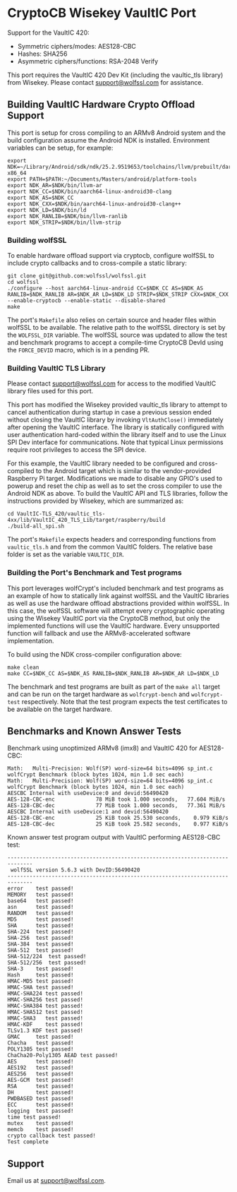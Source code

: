 # CryptoCB Wisekey VaultIC Port

Support for the VaultIC 420:
 - Symmetric ciphers/modes: AES128-CBC
 - Hashes: SHA256
 - Asymmetric ciphers/functions: RSA-2048 Verify

This port requires the VaultIC 420 Dev Kit (including the vaultic_tls library) from Wisekey.  Please contact support@wolfssl.com for assistance.

## Building VaultIC Hardware Crypto Offload Support

This port is setup for cross compiling to an ARMv8 Android system and the build configuration assume the Android NDK is installed.  Environment variables can be setup, for example:

```
export NDK=~/Library/Android/sdk/ndk/25.2.9519653/toolchains/llvm/prebuilt/darwin-x86_64
export PATH=$PATH:~/Documents/Masters/android/platform-tools
export NDK_AR=$NDK/bin/llvm-ar
export NDK_CC=$NDK/bin/aarch64-linux-android30-clang
export NDK_AS=$NDK_CC
export NDK_CXX=$NDK/bin/aarch64-linux-android30-clang++
export NDK_LD=$NDK/bin/ld
export NDK_RANLIB=$NDK/bin/llvm-ranlib
export NDK_STRIP=$NDK/bin/llvm-strip
```

### Building wolfSSL

To enable hardware offload support via cryptocb, configure wolfSSL to include crypto callbacks and to cross-compile a static library:

```
git clone git@github.com:wolfssl/wolfssl.git
cd wolfssl
./configure --host aarch64-linux-android CC=$NDK_CC AS=$NDK_AS RANLIB=$NDK_RANLIB AR=$NDK_AR LD=$NDK_LD STRIP=$NDK_STRIP CXX=$NDK_CXX  --enable-cryptocb --enable-static --disable-shared
make 
```

The port's `Makefile` also relies on certain source and header files within wolfSSL to be available.  The relative path to the wolfSSL directory is set by the `WOLFSSL_DIR` variable.  The wolfSSL source was updated to allow the test and benchmark programs to accept a compile-time CryptoCB DevId using the `FORCE_DEVID` macro, which is in a pending PR.

### Building VaultIC TLS Library

Please contact support@wolfssl.com for access to the modified VaultIC library files used for this port.

This port has modified the Wisekey provided vaultic_tls library to attempt to cancel authentication during startup in case a previous session ended without closing the VaultIC library by invoking `VltAuthClose()` immediately after opening the VaultIC interface.  The library is statically configured with user authentication hard-coded within the library itself and to use the Linux SPI Dev interface for communications.  Note that typical Linux permissions require root privileges to access the SPI device. 

For this example, the VaultIC library needed to be configured and cross-compiled to the Android target which is similar to the vendor-provided Raspberry Pi target.  Modifications we made to disable any GPIO's used to powerup and reset the chip as well as to set the cross compiler to use the Android NDK as above.  To build the VaultIC API and TLS libraries, follow the instructions provided by Wisekey, which are summarized as:

```
cd VaultIC-TLS_420/vaultic_tls-4xx/lib/VaultIC_420_TLS_Lib/target/raspberry/build
./build-all_spi.sh
```

The port's `Makefile` expects headers and corresponding functions from `vaultic_tls.h` and from the common VaultIC folders.  The relative base folder is set as the variable `VAULTIC_DIR`. 

### Building the Port's Benchmark and Test programs

This port leverages wolfCrypt's included benchmark and test programs as an example of how to statically link against wolfSSL and the VaultIC libraries as well as use the hardware offload abstractions provided within wolfSSL.  In this case, the wolfSSL software will attempt every cryptographic operating using the Wisekey VaultIC port via the CryptoCB method, but only the implemented functions will use the VaultIC hardware.  Every unsupported function will fallback and use the ARMv8-accelerated software implementation.

To build using the NDK cross-compiler configuration above:

```
make clean
make CC=$NDK_CC AS=$NDK_AS RANLIB=$NDK_RANLIB AR=$NDK_AR LD=$NDK_LD
```

The benchmark and test programs are built as part of the `make all` target and can be run on the target hardware as `wolfcrypt-bench` and `wolfcrypt-test` respectively.  Note that the test program expects the test certificates to be available on the target hardware.

## Benchmarks and Known Answer Tests

Benchmark using unoptimized ARMv8 (imx8) and VaultIC 420 for AES128-CBC:

```
Math: 	Multi-Precision: Wolf(SP) word-size=64 bits=4096 sp_int.c
wolfCrypt Benchmark (block bytes 1024, min 1.0 sec each)
Math: 	Multi-Precision: Wolf(SP) word-size=64 bits=4096 sp_int.c
wolfCrypt Benchmark (block bytes 1024, min 1.0 sec each)
AESCBC Internal with useDevice:0 and devid:56490420
AES-128-CBC-enc             78 MiB took 1.000 seconds,   77.604 MiB/s
AES-128-CBC-dec             77 MiB took 1.000 seconds,   77.361 MiB/s
AESCBC Internal with useDevice:1 and devid:56490420
AES-128-CBC-enc             25 KiB took 25.530 seconds,    0.979 KiB/s
AES-128-CBC-dec             25 KiB took 25.582 seconds,    0.977 KiB/s
```

Known answer test program output with VaultIC performing AES128-CBC test:

```
------------------------------------------------------------------------------
 wolfSSL version 5.6.3 with DevID:56490420
------------------------------------------------------------------------------
error    test passed!
MEMORY   test passed!
base64   test passed!
asn      test passed!
RANDOM   test passed!
MD5      test passed!
SHA      test passed!
SHA-224  test passed!
SHA-256  test passed!
SHA-384  test passed!
SHA-512  test passed!
SHA-512/224  test passed!
SHA-512/256  test passed!
SHA-3    test passed!
Hash     test passed!
HMAC-MD5 test passed!
HMAC-SHA test passed!
HMAC-SHA224 test passed!
HMAC-SHA256 test passed!
HMAC-SHA384 test passed!
HMAC-SHA512 test passed!
HMAC-SHA3   test passed!
HMAC-KDF    test passed!
TLSv1.3 KDF test passed!
GMAC     test passed!
Chacha   test passed!
POLY1305 test passed!
ChaCha20-Poly1305 AEAD test passed!
AES      test passed!
AES192   test passed!
AES256   test passed!
AES-GCM  test passed!
RSA      test passed!
DH       test passed!
PWDBASED test passed!
ECC      test passed!
logging  test passed!
time test passed!
mutex    test passed!
memcb    test passed!
crypto callback test passed!
Test complete
```

## Support

Email us at [support@wolfssl.com](mailto:support@wolfssl.com).

